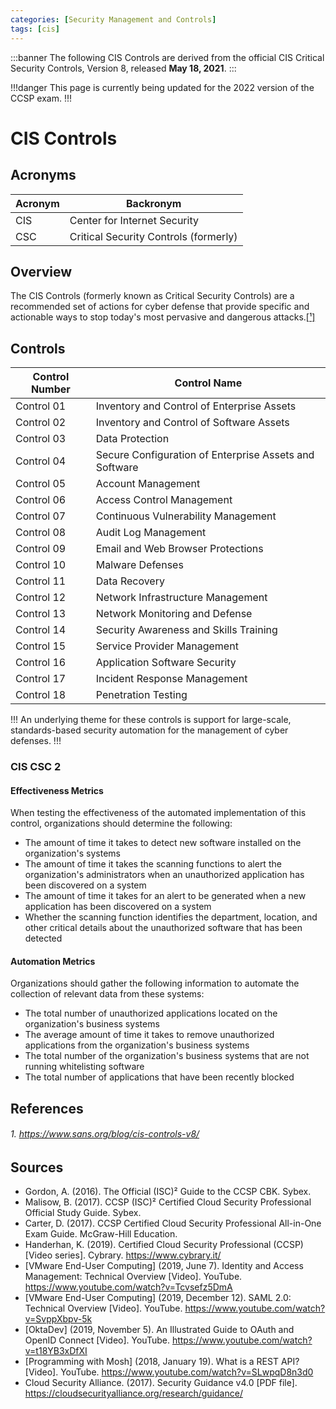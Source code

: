 ```yaml
---
categories: [Security Management and Controls]
tags: [cis]
---
```


:::banner
The following CIS Controls are derived from the official CIS Critical Security Controls, Version 8, released **May 18, 2021**.
:::

!!!danger
This page is currently being updated for the 2022 version of the CCSP exam.
!!!

# CIS Controls

## Acronyms

| Acronym | Backronym |
| - | - |
| CIS | Center for Internet Security |
| CSC | Critical Security Controls (formerly) |

## Overview

The CIS Controls (formerly known as Critical Security Controls) are a recommended set of actions for cyber defense that provide specific and actionable ways to stop today's most pervasive and dangerous attacks.[[¹]](#1-httpswwwsansorgblogcis-controls-v8)

## Controls

| Control Number | Control Name |
| - | - |
| Control 01 | Inventory and Control of Enterprise Assets |
| Control 02 | Inventory and Control of Software Assets |
| Control 03 | Data Protection |
| Control 04 | Secure Configuration of Enterprise Assets and Software |
| Control 05 | Account Management |
| Control 06 | Access Control Management |
| Control 07 | Continuous Vulnerability Management |
| Control 08 | Audit Log Management |
| Control 09 | Email and Web Browser Protections |
| Control 10 | Malware Defenses |
| Control 11 | Data Recovery |
| Control 12 | Network Infrastructure Management |
| Control 13 | Network Monitoring and Defense |
| Control 14 | Security Awareness and Skills Training |
| Control 15 | Service Provider Management |
| Control 16 | Application Software Security |
| Control 17 | Incident Response Management |
| Control 18 | Penetration Testing |

!!!
An underlying theme for these controls is support for large-scale, standards-based security automation for the management of cyber defenses.
!!!

### CIS CSC 2

#### Effectiveness Metrics

When testing the effectiveness of the automated implementation of this control, organizations should determine the following:

- The amount of time it takes to detect new software installed on the organization's systems
- The amount of time it takes the scanning functions to alert the organization's administrators when an unauthorized application has been discovered on a system
- The amount of time it takes for an alert to be generated when a new application has been discovered on a system
- Whether the scanning function identifies the department, location, and other critical details about the unauthorized software that has been detected

#### Automation Metrics

Organizations should gather the following information to automate the collection of relevant data from these systems:

- The total number of unauthorized applications located on the organization's business systems
- The average amount of time it takes to remove unauthorized applications from the organization's business systems
- The total number of the organization's business systems that are not running whitelisting software
- The total number of applications that have been recently blocked

## References

###### 1. https://www.sans.org/blog/cis-controls-v8/

## Sources

- Gordon, A. (2016). The Official (ISC)² Guide to the CCSP CBK. Sybex.
- Malisow, B. (2017). CCSP (ISC)² Certified Cloud Security Professional Official Study Guide. Sybex.
- Carter, D. (2017). CCSP Certified Cloud Security Professional All-in-One Exam Guide. McGraw-Hill Education.
- Handerhan, K. (2019). Certified Cloud Security Professional (CCSP) [Video series]. Cybrary. https://www.cybrary.it/
- [VMware End-User Computing] (2019, June 7). Identity and Access Management: Technical Overview [Video]. YouTube. https://www.youtube.com/watch?v=Tcvsefz5DmA
- [VMware End-User Computing] (2019, December 12). SAML 2.0: Technical Overview [Video]. YouTube. https://www.youtube.com/watch?v=SvppXbpv-5k
- [OktaDev] (2019, November 5). An Illustrated Guide to OAuth and OpenID Connect  [Video]. YouTube. https://www.youtube.com/watch?v=t18YB3xDfXI
- [Programming with Mosh] (2018, January 19). What is a REST API? [Video]. YouTube. https://www.youtube.com/watch?v=SLwpqD8n3d0
- Cloud Security Alliance. (2017). Security Guidance v4.0 [PDF file]. https://cloudsecurityalliance.org/research/guidance/